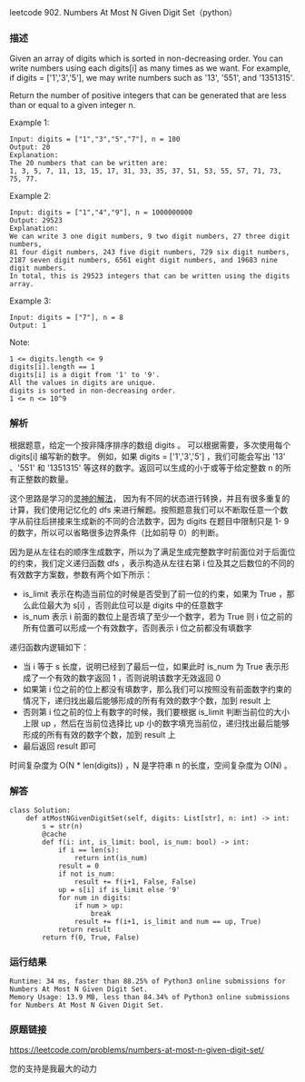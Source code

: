 leetcode  902. Numbers At Most N Given Digit Set（python）




### 描述


Given an array of digits which is sorted in non-decreasing order. You can write numbers using each digits[i] as many times as we want. For example, if digits = ['1','3','5'], we may write numbers such as '13', '551', and '1351315'.

Return the number of positive integers that can be generated that are less than or equal to a given integer n.

 


Example 1:

	Input: digits = ["1","3","5","7"], n = 100
	Output: 20
	Explanation: 
	The 20 numbers that can be written are:
	1, 3, 5, 7, 11, 13, 15, 17, 31, 33, 35, 37, 51, 53, 55, 57, 71, 73, 75, 77.

	
Example 2:

	Input: digits = ["1","4","9"], n = 1000000000
	Output: 29523
	Explanation: 
	We can write 3 one digit numbers, 9 two digit numbers, 27 three digit numbers,
	81 four digit numbers, 243 five digit numbers, 729 six digit numbers,
	2187 seven digit numbers, 6561 eight digit numbers, and 19683 nine digit numbers.
	In total, this is 29523 integers that can be written using the digits array.


Example 3:


	Input: digits = ["7"], n = 8
	Output: 1


Note:


	1 <= digits.length <= 9
	digits[i].length == 1
	digits[i] is a digit from '1' to '9'.
	All the values in digits are unique.
	digits is sorted in non-decreasing order.
	1 <= n <= 10^9

### 解析

根据题意，给定一个按非降序排序的数组 digits 。 可以根据需要，多次使用每个 digits[i]  编写新的数字。 例如，如果 digits = ['1','3','5'] ，我们可能会写出 '13' 、'551' 和 '1351315' 等这样的数字。返回可以生成的小于或等于给定整数 n 的所有正整数的数量。


这个思路是学习的[灵神的解法](https://www.bilibili.com/video/BV1rS4y1s721?spm_id_from=333.999.0.0&vd_source=66ea1dd09047312f5bc02b99f5652ac6)，
因为有不同的状态进行转换，并且有很多重复的计算，我们使用记忆化的 dfs 来进行解题。按照题意我们可以不断取任意一个数字从前往后拼接来生成新的不同的合法数字，因为 digits 在题目中限制只是 1- 9 的数字，所以可以省略很多边界条件（比如前导 0）的判断。

因为是从左往右的顺序生成数字，所以为了满足生成完整数字时前面位对于后面位的约束，我们定义递归函数 dfs ，表示构造从左往右第 i 位及其之后数位的不同的有效数字方案数，参数有两个如下所示：

- is_limit 表示在构造当前位的时候是否受到了前一位的约束，如果为 True ，那么此位最大为 s[i] ，否则此位可以是 digits 中的任意数字
- is_num 表示 i 前面的数位上是否填了至少一个数字，若为 True 则 i 位之前的所有位置可以形成一个有效数字，否则表示 i 位之前都没有填数字

递归函数内逻辑如下：

- 当 i 等于 s 长度，说明已经到了最后一位，如果此时 is_num 为 True 表示形成了一个有效的数字返回 1 ，否则说明该数字无效返回 0
- 如果第 i 位之前的位上都没有填数字，那么我们可以按照没有前面数字约束的情况下，递归找出最后能够形成的所有有效的数字个数，加到 result 上
- 否则第 i 位之前的位上有数字的时候，我们要根据 is_limit 判断当前位的大小上限 up ，然后在当前位选择比 up 小的数字填充当前位，递归找出最后能够形成的所有有效的数字个数，加到 result 上
- 最后返回 result 即可

时间复杂度为 O(N * len(digits)) ，N 是字符串 n 的长度，空间复杂度为 O(N) 。
### 解答

	class Solution:
	    def atMostNGivenDigitSet(self, digits: List[str], n: int) -> int:
	        s = str(n)
	        @cache
	        def f(i: int, is_limit: bool, is_num: bool) -> int:
	            if i == len(s):
	                return int(is_num)
	            result = 0
	            if not is_num:
	                result += f(i+1, False, False)
	            up = s[i] if is_limit else '9'
	            for num in digits:
	                if num > up:
	                    break
	                result += f(i+1, is_limit and num == up, True)
	            return result
	        return f(0, True, False)
	


### 运行结果

	Runtime: 34 ms, faster than 88.25% of Python3 online submissions for Numbers At Most N Given Digit Set.
	Memory Usage: 13.9 MB, less than 84.34% of Python3 online submissions for Numbers At Most N Given Digit Set.


### 原题链接

https://leetcode.com/problems/numbers-at-most-n-given-digit-set/


您的支持是我最大的动力

